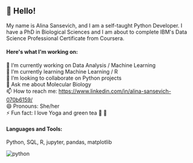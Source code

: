 ## 👋 Hello!
My name is Alina Sansevich, and I am a self-taught Python Developer. I have a PhD in Biological Sciences and I am about to complete IBM's Data Science Professional Certificate from Coursera.

#### Here's what I'm working on:
🔭 I’m currently working on Data Analysis / Machine Learning<br>
🌱 I’m currently learning Machine Learning / R<br>
👯 I’m looking to collaborate on Python projects<br>
💬 Ask me about Molecular Biology<br>
📫 How to reach me: https://www.linkedin.com/in/alina-sansevich-070b6159/<br>
😄 Pronouns: She/her<br>
⚡ Fun fact: I love Yoga and green tea 🙏 🍵

#### Languages and Tools: 
Python, SQL, R, jupyter, pandas, matplotlib

![python](https://user-images.githubusercontent.com/58040292/114287999-567c6500-9a31-11eb-9a6b-ce9e673953b7.png)

